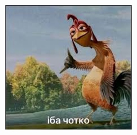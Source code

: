 <!--![😎](https://github.com/user-attachments/assets/8e92910f-6ce1-4904-abb9-81150111eb56)-->
<img src="https://github.com/nachosteam/.github/blob/cc28e1db71c5b82a0598f3465ce8b9d96914551c/profile/images.png" width="400px">
